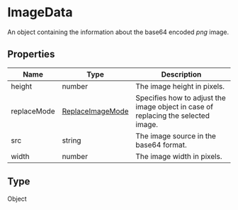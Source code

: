 # ImageData

An object containing the information about the base64 encoded *png* image.

## Properties

| Name | Type | Description |
| ---- | ---- | ----------- |
| height | number | The image height in pixels. |
| replaceMode | [ReplaceImageMode](../Enumeration/ReplaceImageMode.md) | Specifies how to adjust the image object in case of replacing the selected image. |
| src | string | The image source in the base64 format. |
| width | number | The image width in pixels. |
## Type

Object

